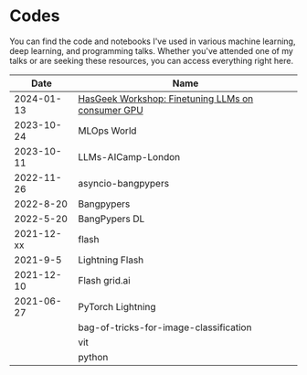 # Codes

You can find the code and notebooks I've used in various machine learning, deep learning, and programming talks. Whether you've attended one of my talks or are seeking these resources, you can access everything right here.

| Date       | Name                                   |
|------------|----------------------------------------|
| 2024-01-13 | [HasGeek Workshop: Finetuning LLMs on consumer GPU](https://hasgeek.com/fifthelephant/open-source-ai-hackathon/schedule/fine-tuning-large-language-models-with-custom-dataset-on-consumer-gpus-5MWuWaK4CxPa6HSDCiNrPb) |
| 2023-10-24 | MLOps World                          |
| 2023-10-11 | LLMs-AICamp-London                   |
| 2022-11-26 | asyncio-bangpypers                   |
| 2022-8-20  | Bangpypers                            |
| 2022-5-20  | BangPypers DL                        |
| 2021-12-xx | flash                               |
| 2021-9-5   | Lightning Flash                      |
| 2021-12-10 | Flash grid.ai                        |
| 2021-06-27 | PyTorch Lightning                    |
|            | bag-of-tricks-for-image-classification |
|            | vit                                 |
|            | python                              |

